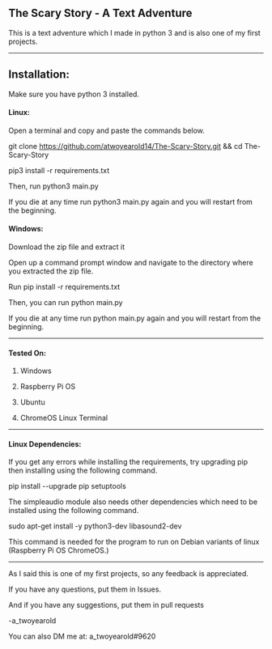 ## The Scary Story - A Text Adventure

This is a text adventure which I made in python 3 and is also one of my first projects.

-------

## Installation:

Make sure you have python 3 installed.

#### Linux:

Open a terminal and copy and paste the commands below.

git clone https://github.com/atwoyearold14/The-Scary-Story.git && cd The-Scary-Story

pip3 install -r requirements.txt

Then, run python3 main.py

If you die at any time run python3 main.py again and you will restart from the beginning.

#### Windows:

Download the zip file and extract it

Open up a command prompt window and navigate to the directory where you extracted the zip file.

Run pip install -r requirements.txt

Then, you can run python main.py

If you die at any time run python main.py again and you will restart from the beginning.

-------------------------------------------

#### Tested On:

1. Windows

2. Raspberry Pi OS

3. Ubuntu

4. ChromeOS Linux Terminal

-------------------------------------------

#### Linux Dependencies:

If you get any errors while installing the requirements, try upgrading pip then installing using the following command.

pip install --upgrade pip setuptools

The simpleaudio module also needs other dependencies which need to be installed using the following command.

sudo apt-get install -y python3-dev libasound2-dev

This command is needed for the program to run on Debian variants of linux (Raspberry Pi OS ChromeOS.)

-------------------------------------------

As I said this is one of my first projects, so any feedback is appreciated. 

If you have any questions, put them in Issues. 

And if you have any suggestions, put them in pull requests

-a_twoyearold

You can also DM me at: a_twoyearold#9620

